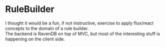 # RuleBuilder

I thought it would be a fun, if not instructive, exercise to apply flux/react concepts to the domain of a rule builder.  
The backend is RavenDB on top of MVC, but most of the interesting stuff is happening on the client side.  
